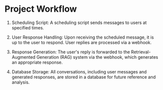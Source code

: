 # Project Workflow 

1. Scheduling Script:
A scheduling script sends messages to users at specified times.

2. User Response Handling:
Upon receiving the scheduled message, it is up to the user to respond. User replies are processed via a webhook.

3. Response Generation:
The user's reply is forwarded to the Retrieval-Augmented Generation (RAG) system via the webhook, which generates an appropriate response.

4. Database Storage:
All conversations, including user messages and generated responses, are stored in a database for future reference and analysis.
